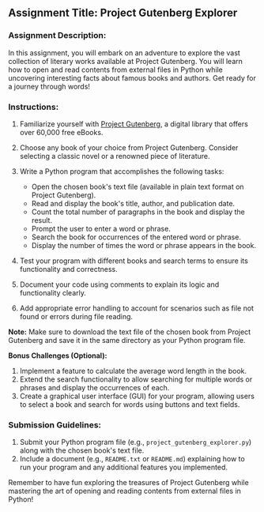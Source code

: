 ## Assignment Title: Project Gutenberg Explorer

### Assignment Description:
In this assignment, you will embark on an adventure to explore the vast collection of literary works available at Project Gutenberg. You will learn how to open and read contents from external files in Python while uncovering interesting facts about famous books and authors. Get ready for a journey through words!

### Instructions:
1. Familiarize yourself with [Project Gutenberg](https://www.gutenberg.org/), a digital library that offers over 60,000 free eBooks.
2. Choose any book of your choice from Project Gutenberg. Consider selecting a classic novel or a renowned piece of literature.
3. Write a Python program that accomplishes the following tasks:
   - Open the chosen book's text file (available in plain text format on Project Gutenberg).
   - Read and display the book's title, author, and publication date.
   - Count the total number of paragraphs in the book and display the result.
   - Prompt the user to enter a word or phrase.
   - Search the book for occurrences of the entered word or phrase.
   - Display the number of times the word or phrase appears in the book.

4. Test your program with different books and search terms to ensure its functionality and correctness.
5. Document your code using comments to explain its logic and functionality clearly.
6. Add appropriate error handling to account for scenarios such as file not found or errors during file reading.

**Note:** Make sure to download the text file of the chosen book from Project Gutenberg and save it in the same directory as your Python program file.

**Bonus Challenges (Optional):**
1. Implement a feature to calculate the average word length in the book.
2. Extend the search functionality to allow searching for multiple words or phrases and display the occurrences of each.
3. Create a graphical user interface (GUI) for your program, allowing users to select a book and search for words using buttons and text fields.

### Submission Guidelines:
1. Submit your Python program file (e.g., `project_gutenberg_explorer.py`) along with the chosen book's text file.
2. Include a document (e.g., `README.txt` or `README.md`) explaining how to run your program and any additional features you implemented.

Remember to have fun exploring the treasures of Project Gutenberg while mastering the art of opening and reading contents from external files in Python!